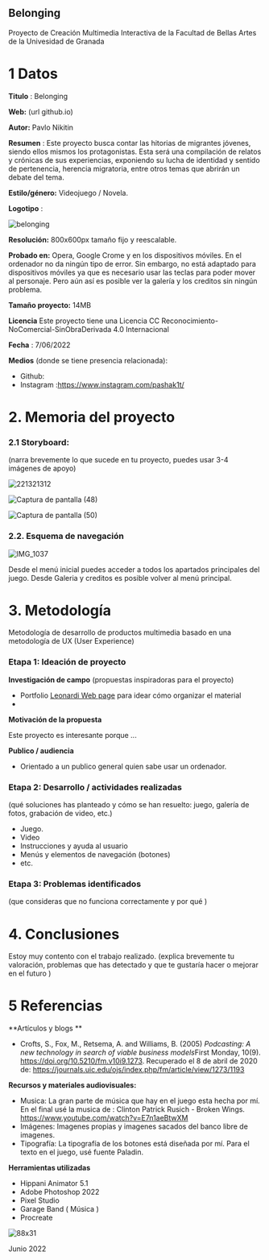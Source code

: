 ## Belonging

Proyecto de Creación Multimedia Interactiva de la  Facultad de Bellas Artes de la Univesidad de Granada



# 1 Datos 



**Titulo** : Belonging

**Web:**   (url github.io)

**Autor:**  Pavlo Nikitin

**Resumen** : Este proyecto busca contar las hitorias de migrantes jóvenes, siendo ellos mismos los protagonistas. Esta será una compilación de relatos y crónicas de sus experiencias, exponiendo su lucha de identidad y sentido de pertenencia, herencia migratoria, entre otros temas que abrirán un debate del tema.

**Estilo/género:**  Videojuego / Novela.

**Logotipo** : 


![belonging](https://user-images.githubusercontent.com/106731785/172443987-63d2ed1b-2d19-49c5-8eb1-de7a1bcfa826.png)


**Resolución:** 800x600px tamaño fijo y reescalable.

**Probado en:** Opera, Google Crome y en los dispositivos móviles. En el ordenador no da ningún tipo de error. Sin embargo, no está adaptado para dispositivos móviles ya que es necesario usar las teclas para poder mover al personaje. Pero aún así es posible ver la galería y los creditos sin ningún problema.

**Tamaño proyecto:** 14MB 

**Licencia** Este proyecto tiene una Licencia CC Reconocimiento-NoComercial-SinObraDerivada 4.0 Internacional

**Fecha** : 7/06/2022

**Medios** (donde se tiene presencia relacionada):

- Github:
- Instagram :https://www.instagram.com/pashak1t/



# 2. Memoria del proyecto 

### 2.1 Storyboard: 



(narra brevemente lo que sucede en tu proyecto, puedes usar 3-4 imágenes de apoyo)

![221321312](https://user-images.githubusercontent.com/106731785/172446116-eb215d7d-fcd9-4660-b443-74db554a7a2c.jpg)

![Captura de pantalla (48)](https://user-images.githubusercontent.com/106731785/172445745-15aa2196-f39f-4971-b999-b85eba345c91.jpg)

![Captura de pantalla (50)](https://user-images.githubusercontent.com/106731785/172445786-860edc5f-32ff-4667-9b14-3e165dbc0ef5.jpg)



### 2.2. Esquema de navegación 


![IMG_1037](https://user-images.githubusercontent.com/106731785/172434693-c9173bf6-c83f-49f3-bdc2-5bb1288a452d.JPG)

Desde el menú inicial puedes acceder a todos los apartados principales del juego. Desde Galeria y creditos es posible volver al menú principal. 







# 3. Metodología

Metodología de desarrollo de productos multimedia basado en una metodología de UX (User Experience)



### Etapa 1: Ideación de proyecto

**Investigación de campo** (propuestas inspiradoras para el proyecto)

- Portfolio [Leonardi Web page](http://www.rleonardi.com/interactive-resume/) para idear cómo organizar el material
- 



**Motivación de la propuesta** 

Este  proyecto es interesante porque ... 



**Publico / audiencia**

- Orientado a un publico general quien sabe usar un ordenador.





### Etapa 2: Desarrollo / actividades realizadas

(qué soluciones has planteado y cómo se han resuelto: juego, galería de fotos, grabación de video, etc.)

- Juego. 
- Video 
- Instrucciones y ayuda al usuario 
- Menús y elementos de navegación (botones)
- etc.



### Etapa 3: Problemas identificados

(que consideras que no  funciona correctamente y por qué )



# 4. Conclusiones 
Estoy muy contento con el trabajo realizado.
(explica brevemente tu valoración, problemas que has detectado y que te gustaría hacer o mejorar en el futuro )







# 5 Referencias 

**Artículos y blogs ** 

- Crofts, S., Fox, M., Retsema, A. and Williams, B. (2005) *Podcasting: A new technology in search of viable business models*First Monday, 10(9). https://doi.org/10.5210/fm.v10i9.1273. Recuperado el 8 de abril de 2020 de: https://journals.uic.edu/ojs/index.php/fm/article/view/1273/1193

**Recursos y materiales audiovisuales:**

* Musica: La gran parte de música que hay en el juego esta hecha por mí. En el final usé la musica de : Clinton Patrick Rusich - Broken Wings. https://www.youtube.com/watch?v=E7n1aeBtwXM 
* Imágenes: Imagenes propias y imagenes sacados del banco libre de imagenes.
* Tipografía: La tipografía de los botones está diseñada por mí. Para el texto en el juego, usé fuente Paladin.

**Herramientas utilizadas**

- Hippani Animator 5.1
- Adobe Photoshop 2022
- Pixel Studio
- Garage Band ( Música )
- Procreate


![88x31](https://user-images.githubusercontent.com/106731785/172371966-8b13d67d-abdb-442e-9d80-4c85de11e5f8.png)

Junio 2022

